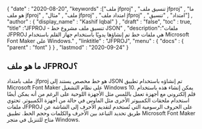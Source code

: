{
  "date" : "2020-08-20",
  "keywords" :["ملف jfproj" , "تنسيق ملف jfproj" , "ما هو ملف jfproj" , "ملف" , "مثال jfproj" , "امتداد ملف jfproj" , "امتداد" , "تنسيق"] ,
  "author" : {
    "display_name" : "Kashif Iqbal"
} ,
  "draft" : "false",
  "toc" : true,
  "title" :"JFPROJ - تنسيق ملف مشروع خط JSON" ,
  "description":"ملفات JFPROJ هي ملفات خط تم إنشاؤها يدويًا باستخدام جهاز القلم باستخدام Microsoft Font Maker على Windows." ,
  "linktitle" : "JFPROJ",
  "menu" : {
    "docs" : {
      "parent" : "font"
}
} ,
  "lastmod" : "2020-09-24"
}

## ما هو ملف JFPROJ؟

ملف بامتداد .jfproj هو خط مخصص يستند إلى JSON تم إنشاؤه باستخدام تطبيق Microsoft Font Maker على نظام التشغيل Windows 10. يمكن إنشاء هذه باستخدام قلم إلكتروني مع أجهزة تعمل باللمس مثل الأجهزة اللوحية على الرغم من أنه يمكن أيضًا استخدام ملحقات الكمبيوتر الأخرى مثل الماوس في حالة من أجهزة الكمبيوتر. تحتوي ملفات JFPROJ على الحروف الرسومية التي تُستخدم لتقديم الأحرف إلى الشاشة عن طريق تحديد التباعد بين الأحرف والكلمات وحجم الخط. تطبيق Microsoft Font Maker متاح للتنزيل في متجر Windows.

